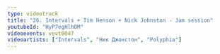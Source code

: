 ```yaml
---
type: videotrack
title: "26. Intervals + Tim Henson + Nick Johnston - Jam session"
youtubeId: "HyP7egHlhOM"
videoevents: vevt0047
videoartists: ["Intervals", "Ник Джонстон", "Polyphia"]
---
```

